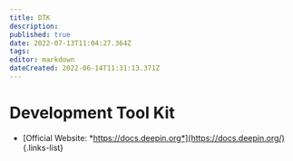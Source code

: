 ```yaml
---
title: DTK
description: 
published: true
date: 2022-07-13T11:04:27.364Z
tags: 
editor: markdown
dateCreated: 2022-06-14T11:31:13.371Z
---
```


# Development Tool Kit
- [Official Website: *https://docs.deepin.org*](https://docs.deepin.org/)
{.links-list}


